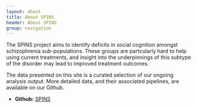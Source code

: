 ```yaml
---
layout: about
title: About SPINS 
header: About SPINS
group: navigation
---
```

The SPINS project aims to identify deficits in social cognition amongst schizophrenia sub-populations. These groups are partcularly hard to help using current treatments, and insight into the underpinnings of this subtype of the disorder may lead to improved treatment outcomes.

The data presented on this site is a curated selection of our ongoing analysis output. More detailed data, and their associated pipelines, are available on our Github. 

+ **Github:** [SPINS](https://github.com/TIGRLab/data-spins)

